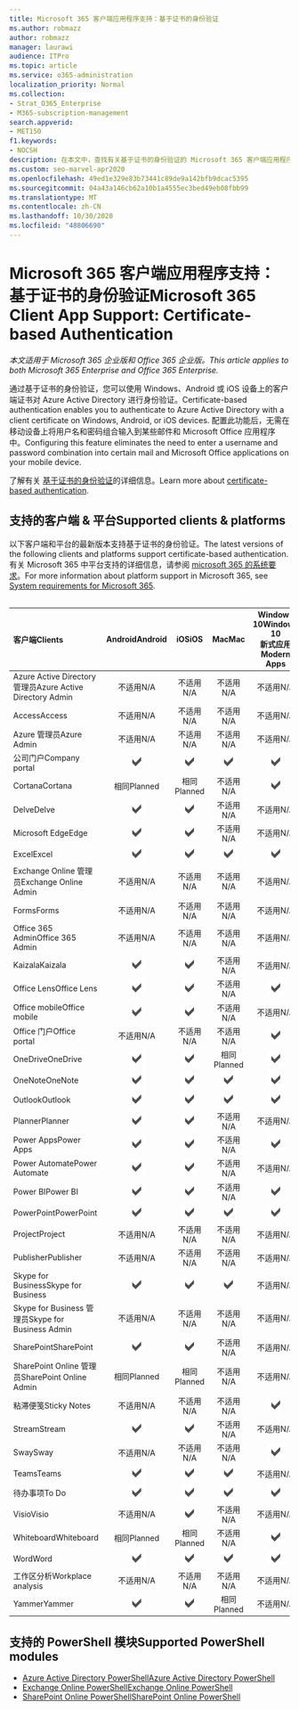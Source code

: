 ```yaml
---
title: Microsoft 365 客户端应用程序支持：基于证书的身份验证
ms.author: robmazz
author: robmazz
manager: laurawi
audience: ITPro
ms.topic: article
ms.service: o365-administration
localization_priority: Normal
ms.collection:
- Strat_O365_Enterprise
- M365-subscription-management
search.appverid:
- MET150
f1.keywords:
- NOCSH
description: 在本文中，查找有关基于证书的身份验证的 Microsoft 365 客户端应用程序支持的详细信息。。
ms.custom: seo-marvel-apr2020
ms.openlocfilehash: 49ed1e329e83b73441c89de9a142bfb9dcac5395
ms.sourcegitcommit: 04a43a146cb62a10b1a4555ec3bed49eb08fbb99
ms.translationtype: MT
ms.contentlocale: zh-CN
ms.lasthandoff: 10/30/2020
ms.locfileid: "48806690"
---
```

# <a name="microsoft-365-client-app-support-certificate-based-authentication"></a><span data-ttu-id="8bef8-103">Microsoft 365 客户端应用程序支持：基于证书的身份验证</span><span class="sxs-lookup"><span data-stu-id="8bef8-103">Microsoft 365 Client App Support: Certificate-based Authentication</span></span>

<span data-ttu-id="8bef8-104">*本文适用于 Microsoft 365 企业版和 Office 365 企业版。*</span><span class="sxs-lookup"><span data-stu-id="8bef8-104">*This article applies to both Microsoft 365 Enterprise and Office 365 Enterprise.*</span></span>

<span data-ttu-id="8bef8-105">通过基于证书的身份验证，您可以使用 Windows、Android 或 iOS 设备上的客户端证书对 Azure Active Directory 进行身份验证。</span><span class="sxs-lookup"><span data-stu-id="8bef8-105">Certificate-based authentication enables you to authenticate to Azure Active Directory with a client certificate on Windows, Android, or iOS devices.</span></span> <span data-ttu-id="8bef8-106">配置此功能后，无需在移动设备上将用户名和密码组合输入到某些邮件和 Microsoft Office 应用程序中。</span><span class="sxs-lookup"><span data-stu-id="8bef8-106">Configuring this feature eliminates the need to enter a username and password combination into certain mail and Microsoft Office applications on your mobile device.</span></span>

<span data-ttu-id="8bef8-107">了解有关 [基于证书的身份验证](https://docs.microsoft.com/azure/active-directory/authentication/active-directory-certificate-based-authentication-get-started)的详细信息。</span><span class="sxs-lookup"><span data-stu-id="8bef8-107">Learn more about [certificate-based authentication](https://docs.microsoft.com/azure/active-directory/authentication/active-directory-certificate-based-authentication-get-started).</span></span>

## <a name="supported-clients--platforms"></a><span data-ttu-id="8bef8-108">支持的客户端 & 平台</span><span class="sxs-lookup"><span data-stu-id="8bef8-108">Supported clients & platforms</span></span>

<span data-ttu-id="8bef8-109">以下客户端和平台的最新版本支持基于证书的身份验证。</span><span class="sxs-lookup"><span data-stu-id="8bef8-109">The latest versions of the following clients and platforms support certificate-based authentication.</span></span> <span data-ttu-id="8bef8-110">有关 Microsoft 365 中平台支持的详细信息，请参阅 [microsoft 365 的系统要求](https://www.microsoft.com/microsoft-365/microsoft-365-and-office-resources)。</span><span class="sxs-lookup"><span data-stu-id="8bef8-110">For more information about platform support in Microsoft 365, see [System requirements for Microsoft 365](https://www.microsoft.com/microsoft-365/microsoft-365-and-office-resources).</span></span>
<br>
<br>

| <span data-ttu-id="8bef8-111">客户端</span><span class="sxs-lookup"><span data-stu-id="8bef8-111">Clients</span></span> | <span data-ttu-id="8bef8-112">Android</span><span class="sxs-lookup"><span data-stu-id="8bef8-112">Android</span></span> | <span data-ttu-id="8bef8-113">iOS</span><span class="sxs-lookup"><span data-stu-id="8bef8-113">iOS</span></span> | <span data-ttu-id="8bef8-114">Mac</span><span class="sxs-lookup"><span data-stu-id="8bef8-114">Mac</span></span>| <span data-ttu-id="8bef8-115">Windows 10</span><span class="sxs-lookup"><span data-stu-id="8bef8-115">Windows 10</span></span> <br> <span data-ttu-id="8bef8-116">新式应用</span><span class="sxs-lookup"><span data-stu-id="8bef8-116">Modern Apps</span></span>| <span data-ttu-id="8bef8-117">Windows 10</span><span class="sxs-lookup"><span data-stu-id="8bef8-117">Windows 10</span></span> <br> <span data-ttu-id="8bef8-118">桌面</span><span class="sxs-lookup"><span data-stu-id="8bef8-118">Desktop</span></span> |
|:---|:---:|:---:|:---:|:---:|:---:|
| <span data-ttu-id="8bef8-119">Azure Active Directory 管理员</span><span class="sxs-lookup"><span data-stu-id="8bef8-119">Azure Active Directory Admin</span></span> | <span data-ttu-id="8bef8-120">不适用</span><span class="sxs-lookup"><span data-stu-id="8bef8-120">N/A</span></span> | <span data-ttu-id="8bef8-121">不适用</span><span class="sxs-lookup"><span data-stu-id="8bef8-121">N/A</span></span> | <span data-ttu-id="8bef8-122">不适用</span><span class="sxs-lookup"><span data-stu-id="8bef8-122">N/A</span></span> | <span data-ttu-id="8bef8-123">不适用</span><span class="sxs-lookup"><span data-stu-id="8bef8-123">N/A</span></span> | ![支持](../media/check-mark.png) |
| <span data-ttu-id="8bef8-125">Access</span><span class="sxs-lookup"><span data-stu-id="8bef8-125">Access</span></span> | <span data-ttu-id="8bef8-126">不适用</span><span class="sxs-lookup"><span data-stu-id="8bef8-126">N/A</span></span> | <span data-ttu-id="8bef8-127">不适用</span><span class="sxs-lookup"><span data-stu-id="8bef8-127">N/A</span></span> | <span data-ttu-id="8bef8-128">不适用</span><span class="sxs-lookup"><span data-stu-id="8bef8-128">N/A</span></span> | <span data-ttu-id="8bef8-129">不适用</span><span class="sxs-lookup"><span data-stu-id="8bef8-129">N/A</span></span> | ![支持](../media/check-mark.png) |
| <span data-ttu-id="8bef8-131">Azure 管理员</span><span class="sxs-lookup"><span data-stu-id="8bef8-131">Azure Admin</span></span> | <span data-ttu-id="8bef8-132">不适用</span><span class="sxs-lookup"><span data-stu-id="8bef8-132">N/A</span></span> | <span data-ttu-id="8bef8-133">不适用</span><span class="sxs-lookup"><span data-stu-id="8bef8-133">N/A</span></span> | <span data-ttu-id="8bef8-134">不适用</span><span class="sxs-lookup"><span data-stu-id="8bef8-134">N/A</span></span> | <span data-ttu-id="8bef8-135">不适用</span><span class="sxs-lookup"><span data-stu-id="8bef8-135">N/A</span></span> | <span data-ttu-id="8bef8-136">不适用</span><span class="sxs-lookup"><span data-stu-id="8bef8-136">N/A</span></span> |
| <span data-ttu-id="8bef8-137">公司门户</span><span class="sxs-lookup"><span data-stu-id="8bef8-137">Company portal</span></span> | ![支持](../media/check-mark.png) | ![支持](../media/check-mark.png) | ![支持](../media/check-mark.png) | ![支持](../media/check-mark.png) | <span data-ttu-id="8bef8-142">不适用</span><span class="sxs-lookup"><span data-stu-id="8bef8-142">N/A</span></span> |
| <span data-ttu-id="8bef8-143">Cortana</span><span class="sxs-lookup"><span data-stu-id="8bef8-143">Cortana</span></span> | <span data-ttu-id="8bef8-144">相同</span><span class="sxs-lookup"><span data-stu-id="8bef8-144">Planned</span></span> | <span data-ttu-id="8bef8-145">相同</span><span class="sxs-lookup"><span data-stu-id="8bef8-145">Planned</span></span> | <span data-ttu-id="8bef8-146">不适用</span><span class="sxs-lookup"><span data-stu-id="8bef8-146">N/A</span></span> | ![支持](../media/check-mark.png) | <span data-ttu-id="8bef8-148">不适用</span><span class="sxs-lookup"><span data-stu-id="8bef8-148">N/A</span></span> |
| <span data-ttu-id="8bef8-149">Delve</span><span class="sxs-lookup"><span data-stu-id="8bef8-149">Delve</span></span> | ![支持](../media/check-mark.png) | ![支持](../media/check-mark.png) | <span data-ttu-id="8bef8-152">不适用</span><span class="sxs-lookup"><span data-stu-id="8bef8-152">N/A</span></span> | <span data-ttu-id="8bef8-153">不适用</span><span class="sxs-lookup"><span data-stu-id="8bef8-153">N/A</span></span> | <span data-ttu-id="8bef8-154">不适用</span><span class="sxs-lookup"><span data-stu-id="8bef8-154">N/A</span></span> |
| <span data-ttu-id="8bef8-155">Microsoft Edge</span><span class="sxs-lookup"><span data-stu-id="8bef8-155">Edge</span></span> | ![支持](../media/check-mark.png) | ![支持](../media/check-mark.png) | <span data-ttu-id="8bef8-158">不适用</span><span class="sxs-lookup"><span data-stu-id="8bef8-158">N/A</span></span> | <span data-ttu-id="8bef8-159">不适用</span><span class="sxs-lookup"><span data-stu-id="8bef8-159">N/A</span></span> | ![支持](../media/check-mark.png) |
| <span data-ttu-id="8bef8-161">Excel</span><span class="sxs-lookup"><span data-stu-id="8bef8-161">Excel</span></span> | ![支持](../media/check-mark.png) | ![支持](../media/check-mark.png) | ![支持](../media/check-mark.png) | ![支持](../media/check-mark.png) | ![支持](../media/check-mark.png) |
| <span data-ttu-id="8bef8-167">Exchange Online 管理员</span><span class="sxs-lookup"><span data-stu-id="8bef8-167">Exchange Online Admin</span></span> | <span data-ttu-id="8bef8-168">不适用</span><span class="sxs-lookup"><span data-stu-id="8bef8-168">N/A</span></span> | <span data-ttu-id="8bef8-169">不适用</span><span class="sxs-lookup"><span data-stu-id="8bef8-169">N/A</span></span> | <span data-ttu-id="8bef8-170">不适用</span><span class="sxs-lookup"><span data-stu-id="8bef8-170">N/A</span></span> | <span data-ttu-id="8bef8-171">不适用</span><span class="sxs-lookup"><span data-stu-id="8bef8-171">N/A</span></span> | ![支持](../media/check-mark.png) |
| <span data-ttu-id="8bef8-173">Forms</span><span class="sxs-lookup"><span data-stu-id="8bef8-173">Forms</span></span> | <span data-ttu-id="8bef8-174">不适用</span><span class="sxs-lookup"><span data-stu-id="8bef8-174">N/A</span></span> | <span data-ttu-id="8bef8-175">不适用</span><span class="sxs-lookup"><span data-stu-id="8bef8-175">N/A</span></span> | <span data-ttu-id="8bef8-176">不适用</span><span class="sxs-lookup"><span data-stu-id="8bef8-176">N/A</span></span> | <span data-ttu-id="8bef8-177">不适用</span><span class="sxs-lookup"><span data-stu-id="8bef8-177">N/A</span></span> | <span data-ttu-id="8bef8-178">不适用</span><span class="sxs-lookup"><span data-stu-id="8bef8-178">N/A</span></span> |
| <span data-ttu-id="8bef8-179">Office 365 Admin</span><span class="sxs-lookup"><span data-stu-id="8bef8-179">Office 365 Admin</span></span> | <span data-ttu-id="8bef8-180">不适用</span><span class="sxs-lookup"><span data-stu-id="8bef8-180">N/A</span></span> | <span data-ttu-id="8bef8-181">不适用</span><span class="sxs-lookup"><span data-stu-id="8bef8-181">N/A</span></span> | <span data-ttu-id="8bef8-182">不适用</span><span class="sxs-lookup"><span data-stu-id="8bef8-182">N/A</span></span> | <span data-ttu-id="8bef8-183">不适用</span><span class="sxs-lookup"><span data-stu-id="8bef8-183">N/A</span></span> | ![支持](../media/check-mark.png) |  |
| <span data-ttu-id="8bef8-185">Kaizala</span><span class="sxs-lookup"><span data-stu-id="8bef8-185">Kaizala</span></span> | ![支持](../media/check-mark.png) | ![支持](../media/check-mark.png) | <span data-ttu-id="8bef8-188">不适用</span><span class="sxs-lookup"><span data-stu-id="8bef8-188">N/A</span></span> | <span data-ttu-id="8bef8-189">不适用</span><span class="sxs-lookup"><span data-stu-id="8bef8-189">N/A</span></span> | <span data-ttu-id="8bef8-190">不适用</span><span class="sxs-lookup"><span data-stu-id="8bef8-190">N/A</span></span> |
| <span data-ttu-id="8bef8-191">Office Lens</span><span class="sxs-lookup"><span data-stu-id="8bef8-191">Office Lens</span></span>| ![支持](../media/check-mark.png) | ![支持](../media/check-mark.png) | <span data-ttu-id="8bef8-194">不适用</span><span class="sxs-lookup"><span data-stu-id="8bef8-194">N/A</span></span> | ![支持](../media/check-mark.png) | <span data-ttu-id="8bef8-196">不适用</span><span class="sxs-lookup"><span data-stu-id="8bef8-196">N/A</span></span> |
| <span data-ttu-id="8bef8-197">Office mobile</span><span class="sxs-lookup"><span data-stu-id="8bef8-197">Office mobile</span></span> | ![支持](../media/check-mark.png) | ![支持](../media/check-mark.png) | <span data-ttu-id="8bef8-200">不适用</span><span class="sxs-lookup"><span data-stu-id="8bef8-200">N/A</span></span> | <span data-ttu-id="8bef8-201">不适用</span><span class="sxs-lookup"><span data-stu-id="8bef8-201">N/A</span></span> | <span data-ttu-id="8bef8-202">不适用</span><span class="sxs-lookup"><span data-stu-id="8bef8-202">N/A</span></span> |
| <span data-ttu-id="8bef8-203">Office 门户</span><span class="sxs-lookup"><span data-stu-id="8bef8-203">Office portal</span></span> | <span data-ttu-id="8bef8-204">不适用</span><span class="sxs-lookup"><span data-stu-id="8bef8-204">N/A</span></span> | <span data-ttu-id="8bef8-205">不适用</span><span class="sxs-lookup"><span data-stu-id="8bef8-205">N/A</span></span> | <span data-ttu-id="8bef8-206">不适用</span><span class="sxs-lookup"><span data-stu-id="8bef8-206">N/A</span></span> | ![支持](../media/check-mark.png) | <span data-ttu-id="8bef8-208">不适用</span><span class="sxs-lookup"><span data-stu-id="8bef8-208">N/A</span></span> |
| <span data-ttu-id="8bef8-209">OneDrive</span><span class="sxs-lookup"><span data-stu-id="8bef8-209">OneDrive</span></span> | ![支持](../media/check-mark.png) | ![支持](../media/check-mark.png) | <span data-ttu-id="8bef8-212">相同</span><span class="sxs-lookup"><span data-stu-id="8bef8-212">Planned</span></span> | ![支持](../media/check-mark.png) | ![支持](../media/check-mark.png) |
| <span data-ttu-id="8bef8-215">OneNote</span><span class="sxs-lookup"><span data-stu-id="8bef8-215">OneNote</span></span> | ![支持](../media/check-mark.png) | ![支持](../media/check-mark.png) | ![支持](../media/check-mark.png) | ![支持](../media/check-mark.png) | ![支持](../media/check-mark.png) |
| <span data-ttu-id="8bef8-221">Outlook</span><span class="sxs-lookup"><span data-stu-id="8bef8-221">Outlook</span></span> | ![支持](../media/check-mark.png) | ![支持](../media/check-mark.png) | ![支持](../media/check-mark.png) | ![支持](../media/check-mark.png) | ![支持](../media/check-mark.png) |
| <span data-ttu-id="8bef8-227">Planner</span><span class="sxs-lookup"><span data-stu-id="8bef8-227">Planner</span></span> | ![支持](../media/check-mark.png) | ![支持](../media/check-mark.png) | <span data-ttu-id="8bef8-230">不适用</span><span class="sxs-lookup"><span data-stu-id="8bef8-230">N/A</span></span> | <span data-ttu-id="8bef8-231">不适用</span><span class="sxs-lookup"><span data-stu-id="8bef8-231">N/A</span></span> | <span data-ttu-id="8bef8-232">不适用</span><span class="sxs-lookup"><span data-stu-id="8bef8-232">N/A</span></span> |
| <span data-ttu-id="8bef8-233">Power Apps</span><span class="sxs-lookup"><span data-stu-id="8bef8-233">Power Apps</span></span> | ![支持](../media/check-mark.png) | ![支持](../media/check-mark.png) | <span data-ttu-id="8bef8-236">不适用</span><span class="sxs-lookup"><span data-stu-id="8bef8-236">N/A</span></span> | ![支持](../media/check-mark.png) | <span data-ttu-id="8bef8-238">不适用</span><span class="sxs-lookup"><span data-stu-id="8bef8-238">N/A</span></span> |
| <span data-ttu-id="8bef8-239">Power Automate</span><span class="sxs-lookup"><span data-stu-id="8bef8-239">Power Automate</span></span> | ![支持](../media/check-mark.png) | ![支持](../media/check-mark.png) | <span data-ttu-id="8bef8-242">不适用</span><span class="sxs-lookup"><span data-stu-id="8bef8-242">N/A</span></span> | <span data-ttu-id="8bef8-243">不适用</span><span class="sxs-lookup"><span data-stu-id="8bef8-243">N/A</span></span> | <span data-ttu-id="8bef8-244">不适用</span><span class="sxs-lookup"><span data-stu-id="8bef8-244">N/A</span></span> |
| <span data-ttu-id="8bef8-245">Power BI</span><span class="sxs-lookup"><span data-stu-id="8bef8-245">Power BI</span></span> | ![支持](../media/check-mark.png) | ![支持](../media/check-mark.png) | <span data-ttu-id="8bef8-248">不适用</span><span class="sxs-lookup"><span data-stu-id="8bef8-248">N/A</span></span> | ![支持](../media/check-mark.png) | ![支持](../media/check-mark.png) |
| <span data-ttu-id="8bef8-251">PowerPoint</span><span class="sxs-lookup"><span data-stu-id="8bef8-251">PowerPoint</span></span> | ![支持](../media/check-mark.png) | ![支持](../media/check-mark.png) | ![支持](../media/check-mark.png) | ![支持](../media/check-mark.png) | ![支持](../media/check-mark.png) |
| <span data-ttu-id="8bef8-257">Project</span><span class="sxs-lookup"><span data-stu-id="8bef8-257">Project</span></span> | <span data-ttu-id="8bef8-258">不适用</span><span class="sxs-lookup"><span data-stu-id="8bef8-258">N/A</span></span> | <span data-ttu-id="8bef8-259">不适用</span><span class="sxs-lookup"><span data-stu-id="8bef8-259">N/A</span></span> | <span data-ttu-id="8bef8-260">不适用</span><span class="sxs-lookup"><span data-stu-id="8bef8-260">N/A</span></span> | <span data-ttu-id="8bef8-261">不适用</span><span class="sxs-lookup"><span data-stu-id="8bef8-261">N/A</span></span> | ![支持](../media/check-mark.png) |
| <span data-ttu-id="8bef8-263">Publisher</span><span class="sxs-lookup"><span data-stu-id="8bef8-263">Publisher</span></span> | <span data-ttu-id="8bef8-264">不适用</span><span class="sxs-lookup"><span data-stu-id="8bef8-264">N/A</span></span> | <span data-ttu-id="8bef8-265">不适用</span><span class="sxs-lookup"><span data-stu-id="8bef8-265">N/A</span></span> | <span data-ttu-id="8bef8-266">不适用</span><span class="sxs-lookup"><span data-stu-id="8bef8-266">N/A</span></span> | <span data-ttu-id="8bef8-267">不适用</span><span class="sxs-lookup"><span data-stu-id="8bef8-267">N/A</span></span> | ![支持](../media/check-mark.png) |
| <span data-ttu-id="8bef8-269">Skype for Business</span><span class="sxs-lookup"><span data-stu-id="8bef8-269">Skype for Business</span></span> | ![支持](../media/check-mark.png) | ![支持](../media/check-mark.png) | ![支持](../media/check-mark.png) | <span data-ttu-id="8bef8-273">不适用</span><span class="sxs-lookup"><span data-stu-id="8bef8-273">N/A</span></span> | ![支持](../media/check-mark.png) |
| <span data-ttu-id="8bef8-275">Skype for Business 管理员</span><span class="sxs-lookup"><span data-stu-id="8bef8-275">Skype for Business Admin</span></span> | <span data-ttu-id="8bef8-276">不适用</span><span class="sxs-lookup"><span data-stu-id="8bef8-276">N/A</span></span> | <span data-ttu-id="8bef8-277">不适用</span><span class="sxs-lookup"><span data-stu-id="8bef8-277">N/A</span></span> | <span data-ttu-id="8bef8-278">不适用</span><span class="sxs-lookup"><span data-stu-id="8bef8-278">N/A</span></span> | <span data-ttu-id="8bef8-279">不适用</span><span class="sxs-lookup"><span data-stu-id="8bef8-279">N/A</span></span> | ![支持](../media/check-mark.png) |
| <span data-ttu-id="8bef8-281">SharePoint</span><span class="sxs-lookup"><span data-stu-id="8bef8-281">SharePoint</span></span> | ![支持](../media/check-mark.png) | ![支持](../media/check-mark.png) | <span data-ttu-id="8bef8-284">不适用</span><span class="sxs-lookup"><span data-stu-id="8bef8-284">N/A</span></span> | <span data-ttu-id="8bef8-285">不适用</span><span class="sxs-lookup"><span data-stu-id="8bef8-285">N/A</span></span> | <span data-ttu-id="8bef8-286">不适用</span><span class="sxs-lookup"><span data-stu-id="8bef8-286">N/A</span></span> |
| <span data-ttu-id="8bef8-287">SharePoint Online 管理员</span><span class="sxs-lookup"><span data-stu-id="8bef8-287">SharePoint Online Admin</span></span> | <span data-ttu-id="8bef8-288">相同</span><span class="sxs-lookup"><span data-stu-id="8bef8-288">Planned</span></span> | <span data-ttu-id="8bef8-289">相同</span><span class="sxs-lookup"><span data-stu-id="8bef8-289">Planned</span></span> | <span data-ttu-id="8bef8-290">不适用</span><span class="sxs-lookup"><span data-stu-id="8bef8-290">N/A</span></span> | <span data-ttu-id="8bef8-291">不适用</span><span class="sxs-lookup"><span data-stu-id="8bef8-291">N/A</span></span> | <span data-ttu-id="8bef8-292">不适用</span><span class="sxs-lookup"><span data-stu-id="8bef8-292">N/A</span></span> |
| <span data-ttu-id="8bef8-293">粘滞便笺</span><span class="sxs-lookup"><span data-stu-id="8bef8-293">Sticky Notes</span></span> | <span data-ttu-id="8bef8-294">不适用</span><span class="sxs-lookup"><span data-stu-id="8bef8-294">N/A</span></span> | <span data-ttu-id="8bef8-295">不适用</span><span class="sxs-lookup"><span data-stu-id="8bef8-295">N/A</span></span> | <span data-ttu-id="8bef8-296">不适用</span><span class="sxs-lookup"><span data-stu-id="8bef8-296">N/A</span></span> | ![支持](../media/check-mark.png) | <span data-ttu-id="8bef8-298">不适用</span><span class="sxs-lookup"><span data-stu-id="8bef8-298">N/A</span></span> |
| <span data-ttu-id="8bef8-299">Stream</span><span class="sxs-lookup"><span data-stu-id="8bef8-299">Stream</span></span> | ![支持](../media/check-mark.png) | ![支持](../media/check-mark.png) | <span data-ttu-id="8bef8-302">不适用</span><span class="sxs-lookup"><span data-stu-id="8bef8-302">N/A</span></span> | <span data-ttu-id="8bef8-303">不适用</span><span class="sxs-lookup"><span data-stu-id="8bef8-303">N/A</span></span> | <span data-ttu-id="8bef8-304">不适用</span><span class="sxs-lookup"><span data-stu-id="8bef8-304">N/A</span></span> |
| <span data-ttu-id="8bef8-305">Sway</span><span class="sxs-lookup"><span data-stu-id="8bef8-305">Sway</span></span> | <span data-ttu-id="8bef8-306">不适用</span><span class="sxs-lookup"><span data-stu-id="8bef8-306">N/A</span></span> | <span data-ttu-id="8bef8-307">不适用</span><span class="sxs-lookup"><span data-stu-id="8bef8-307">N/A</span></span> | <span data-ttu-id="8bef8-308">不适用</span><span class="sxs-lookup"><span data-stu-id="8bef8-308">N/A</span></span> | ![支持](../media/check-mark.png) | <span data-ttu-id="8bef8-310">不适用</span><span class="sxs-lookup"><span data-stu-id="8bef8-310">N/A</span></span> |
| <span data-ttu-id="8bef8-311">Teams</span><span class="sxs-lookup"><span data-stu-id="8bef8-311">Teams</span></span> | ![支持](../media/check-mark.png) | ![支持](../media/check-mark.png) | ![支持](../media/check-mark.png) | <span data-ttu-id="8bef8-315">不适用</span><span class="sxs-lookup"><span data-stu-id="8bef8-315">N/A</span></span> | <span data-ttu-id="8bef8-316">相同</span><span class="sxs-lookup"><span data-stu-id="8bef8-316">Planned</span></span> |
| <span data-ttu-id="8bef8-317">待办事项</span><span class="sxs-lookup"><span data-stu-id="8bef8-317">To Do</span></span> | ![支持](../media/check-mark.png) | ![支持](../media/check-mark.png) | ![支持](../media/check-mark.png) | ![支持](../media/check-mark.png) | <span data-ttu-id="8bef8-322">不适用</span><span class="sxs-lookup"><span data-stu-id="8bef8-322">N/A</span></span> |
| <span data-ttu-id="8bef8-323">Visio</span><span class="sxs-lookup"><span data-stu-id="8bef8-323">Visio</span></span> | <span data-ttu-id="8bef8-324">不适用</span><span class="sxs-lookup"><span data-stu-id="8bef8-324">N/A</span></span> | ![支持](../media/check-mark.png) | <span data-ttu-id="8bef8-326">不适用</span><span class="sxs-lookup"><span data-stu-id="8bef8-326">N/A</span></span> | <span data-ttu-id="8bef8-327">不适用</span><span class="sxs-lookup"><span data-stu-id="8bef8-327">N/A</span></span> | ![支持](../media/check-mark.png) |
| <span data-ttu-id="8bef8-329">Whiteboard</span><span class="sxs-lookup"><span data-stu-id="8bef8-329">Whiteboard</span></span> | <span data-ttu-id="8bef8-330">相同</span><span class="sxs-lookup"><span data-stu-id="8bef8-330">Planned</span></span> | <span data-ttu-id="8bef8-331">相同</span><span class="sxs-lookup"><span data-stu-id="8bef8-331">Planned</span></span> | <span data-ttu-id="8bef8-332">不适用</span><span class="sxs-lookup"><span data-stu-id="8bef8-332">N/A</span></span> | ![支持](../media/check-mark.png) | <span data-ttu-id="8bef8-334">不适用</span><span class="sxs-lookup"><span data-stu-id="8bef8-334">N/A</span></span> |
| <span data-ttu-id="8bef8-335">Word</span><span class="sxs-lookup"><span data-stu-id="8bef8-335">Word</span></span> | ![支持](../media/check-mark.png) | ![支持](../media/check-mark.png) | ![支持](../media/check-mark.png) | ![支持](../media/check-mark.png) | ![支持](../media/check-mark.png) |
| <span data-ttu-id="8bef8-341">工作区分析</span><span class="sxs-lookup"><span data-stu-id="8bef8-341">Workplace analysis</span></span> | <span data-ttu-id="8bef8-342">不适用</span><span class="sxs-lookup"><span data-stu-id="8bef8-342">N/A</span></span> | <span data-ttu-id="8bef8-343">不适用</span><span class="sxs-lookup"><span data-stu-id="8bef8-343">N/A</span></span> | <span data-ttu-id="8bef8-344">不适用</span><span class="sxs-lookup"><span data-stu-id="8bef8-344">N/A</span></span> | <span data-ttu-id="8bef8-345">不适用</span><span class="sxs-lookup"><span data-stu-id="8bef8-345">N/A</span></span> | <span data-ttu-id="8bef8-346">不适用</span><span class="sxs-lookup"><span data-stu-id="8bef8-346">N/A</span></span> |
| <span data-ttu-id="8bef8-347">Yammer</span><span class="sxs-lookup"><span data-stu-id="8bef8-347">Yammer</span></span> | ![支持](../media/check-mark.png) | ![支持](../media/check-mark.png) | <span data-ttu-id="8bef8-350">相同</span><span class="sxs-lookup"><span data-stu-id="8bef8-350">Planned</span></span> | <span data-ttu-id="8bef8-351">不适用</span><span class="sxs-lookup"><span data-stu-id="8bef8-351">N/A</span></span> | <span data-ttu-id="8bef8-352">相同</span><span class="sxs-lookup"><span data-stu-id="8bef8-352">Planned</span></span> |

## <a name="supported-powershell-modules"></a><span data-ttu-id="8bef8-353">支持的 PowerShell 模块</span><span class="sxs-lookup"><span data-stu-id="8bef8-353">Supported PowerShell modules</span></span>

- [<span data-ttu-id="8bef8-354">Azure Active Directory PowerShell</span><span class="sxs-lookup"><span data-stu-id="8bef8-354">Azure Active Directory PowerShell</span></span>](https://docs.microsoft.com/powershell/azure/active-directory/overview?view=azureadps-2.0)
- [<span data-ttu-id="8bef8-355">Exchange Online PowerShell</span><span class="sxs-lookup"><span data-stu-id="8bef8-355">Exchange Online PowerShell</span></span>](https://docs.microsoft.com/powershell/exchange/exchange-online-powershell)
- [<span data-ttu-id="8bef8-356">SharePoint Online PowerShell</span><span class="sxs-lookup"><span data-stu-id="8bef8-356">SharePoint Online PowerShell</span></span>](https://docs.microsoft.com/powershell/sharepoint/sharepoint-online/connect-sharepoint-online)

